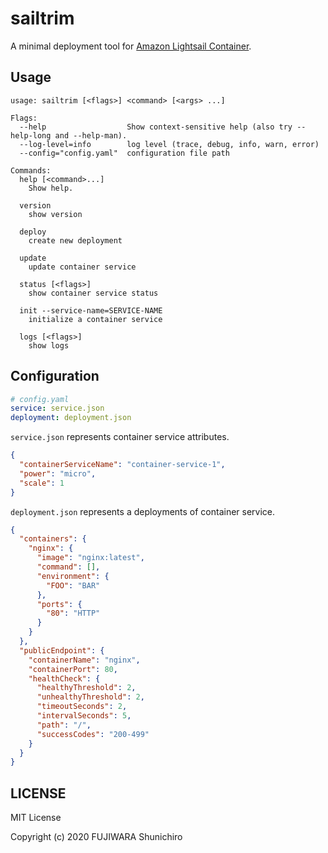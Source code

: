 # sailtrim

A minimal deployment tool for [Amazon Lightsail Container](https://aws.amazon.com/jp/blogs/news/lightsail-containers-an-easy-way-to-run-your-containers-in-the-cloud/).

## Usage

```
usage: sailtrim [<flags>] <command> [<args> ...]

Flags:
  --help                  Show context-sensitive help (also try --help-long and --help-man).
  --log-level=info        log level (trace, debug, info, warn, error)
  --config="config.yaml"  configuration file path

Commands:
  help [<command>...]
    Show help.

  version
    show version

  deploy
    create new deployment

  update
    update container service

  status [<flags>]
    show container service status

  init --service-name=SERVICE-NAME
    initialize a container service

  logs [<flags>]
    show logs
```

## Configuration

```yaml
# config.yaml
service: service.json
deployment: deployment.json
```


`service.json` represents container service attributes.
```json
{
  "containerServiceName": "container-service-1",
  "power": "micro",
  "scale": 1
}
```


`deployment.json` represents a deployments of container service.
```json
{
  "containers": {
    "nginx": {
      "image": "nginx:latest",
      "command": [],
      "environment": {
        "FOO": "BAR"
      },
      "ports": {
        "80": "HTTP"
      }
    }
  },
  "publicEndpoint": {
    "containerName": "nginx",
    "containerPort": 80,
    "healthCheck": {
      "healthyThreshold": 2,
      "unhealthyThreshold": 2,
      "timeoutSeconds": 2,
      "intervalSeconds": 5,
      "path": "/",
      "successCodes": "200-499"
    }
  }
}
```

## LICENSE

MIT License

Copyright (c) 2020 FUJIWARA Shunichiro
